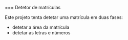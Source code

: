 === Detetor de matrículas

Este projeto tenta detetar uma matrícula em duas fases:
* detetar a área da matrícula
* detetar as letras e números

